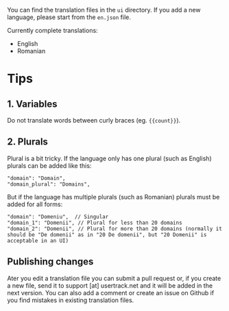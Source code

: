 You can find the translation files in the `ui` directory. If you add a new language, please start from the `en.json` file.

Currently complete translations:

* English
* Romanian

# Tips

## 1. Variables
Do not translate words between curly braces (eg. `{{count}}`).

## 2. Plurals
Plural is a bit tricky. If the language only has one plural (such as English) plurals can be added like this:

```
"domain": "Domain",
"domain_plural": "Domains",
```

But if the language has multiple plurals (such as Romanian) plurals must be added for all forms:

```
"domain": "Domeniu",  // Singular
"domain_1": "Domenii", // Plural for less than 20 domains
"domain_2": "Domenii", // Plural for more than 20 domains (normally it should be "De domenii" as in "20 De domenii", but "20 Domenii" is acceptable in an UI)
```

## Publishing changes
Ater you edit a translation file you can submit a pull request or, if you create a new file, send it to support [at] usertrack.net and it will be added in the next version.
You can also add a comment or create an issue on Github if you find mistakes in existing translation files.
